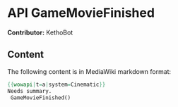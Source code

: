 # API GameMovieFinished

**Contributor:** KethoBot

## Content

The following content is in MediaWiki markdown format:

```mediawiki
{{wowapi|t=a|system=Cinematic}}
Needs summary.
 GameMovieFinished()
```